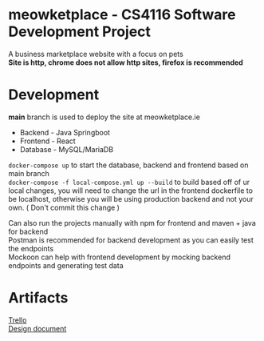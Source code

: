 # meowketplace - CS4116 Software Development Project
A business marketplace website with a focus on pets  
**Site is http, chrome does not allow http sites, firefox is recommended**
# Development
**main** branch is used to deploy the site at meowketplace.ie
- Backend - Java Springboot
- Frontend - React
- Database - MySQL/MariaDB

`docker-compose up` to start the database, backend and frontend based on main branch  
`docker-compose -f local-compose.yml up --build` to build based off of ur local changes, you will need to change the url in the frontend dockerfile to be localhost, otherwise you will be using production backend and not your own. ( Don't commit this change )

Can also run the projects manually with npm for frontend and maven + java for backend  
Postman is recommended for backend development as you can easily test the endpoints  
Mockoon can help with frontend development by mocking backend endpoints and generating test data

# Artifacts
[Trello](https://trello.com/b/8407TRM7/cs4116group9businessservicemarketplace)  
[Design document](https://ulcampus-my.sharepoint.com/:w:/r/personal/22351159_studentmail_ul_ie/Documents/Document.docx?d=w055cb39d5d4740408d17462c90b145d5&csf=1&web=1&e=COqaev)
